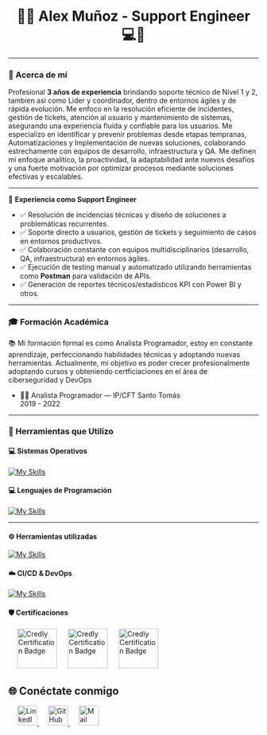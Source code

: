 <h1 align="center">👨‍💻 Alex Muñoz - Support Engineer 💻🚀</h1>

<hr>

<h3 align="left">💼 Acerca de mí</h3>

<p>
Profesional <strong>3 años de experiencia</strong>  brindando soporte técnico de Nivel 1 y 2, tambien asi como Lider y coordinador, dentro de entornos ágiles y de rápida evolución. Me enfoco en la resolución eficiente de incidentes, gestión de tickets, atención al usuario y mantenimiento de sistemas, asegurando una experiencia fluida y confiable para los usuarios. Me especializo en identificar y prevenir problemas desde etapas tempranas, Automatizaciones y Implementación de nuevas soluciones, colaborando estrechamente con equipos de desarrollo, infraestructura y QA. Me definen mi enfoque analítico, la proactividad, la adaptabilidad ante nuevos desafíos y una fuerte motivación por optimizar procesos mediante soluciones efectivas y escalables.
</p>

<hr>

<p>🔹 <strong>Experiencia como Support Engineer</strong></p>
<ul>
  <li>✅ Resolución de incidencias técnicas y diseño de soluciones a problemáticas recurrentes.</li>
  <li>✅ Soporte directo a usuarios, gestión de tickets y seguimiento de casos en entornos productivos.</li>
  <li>✅ Colaboración constante con equipos multidisciplinarios (desarrollo, QA, infraestructura) en entornos ágiles.</li>
  <li>✅ Ejecución de testing manual y automatizado utilizando herramientas como <strong>Postman</strong> para validación de APIs.</li>
  <li>✅ Generación de reportes técnicos/estadísticos KPI con Power BI y otros.</li>
</ul>


<hr>

<h3 align="left">🎓 Formación Académica</h3>

<p>
  📚 Mi formación formal es como Analista Programador, estoy en constante aprendizaje, perfeccionando habilidades técnicas y adoptando nuevas herramientas. Actualmente, mi objetivo es poder crecer profesionalmente adoptando cursos y obteniendo certficiaciones en el área de ciberseguridad y DevOps
</p>

<ul>
  <li>🧑‍💻 Analista Programador — IP/CFT Santo Tomás<br>2019 - 2022</li>
</ul>

<hr>


<h3 align="left">🔧 Herramientas que Utilizo </h3>


<!-- Sistemas Operativos -->
<h4 align="left">💻 Sistemas Operativos</h4>

[![My Skills](https://skillicons.dev/icons?i=apple,linux,windows&theme=light)](https://skillicons.dev)

<!-- Lenguajes de Programación -->
<h4 align="left">💻 Lenguajes de Programación</h4>

[![My Skills](https://skillicons.dev/icons?i=kotlin,js,py,html,css,bash&theme=light)](https://skillicons.dev)
<hr>

<!-- Herramientas Utilizadas -->
<h4 align="left">⚙️ Herramientas utilizadas</h4>

[![My Skills](https://skillicons.dev/icons?i=androidstudio,bootstrap,firebase,github,mysql,notion&theme=light)](https://skillicons.dev)

<!-- CI/CD & DevOps -->
<h4 align="left">☁️ CI/CD & DevOps</h4>

[![My Skills](https://skillicons.dev/icons?i=git,linux,gcp&theme=light)](https://skillicons.dev)

<!-- Certificaciones-->
<h4 align="left">🛡️ Certificaciones</h4>
<p align="left">
  &emsp;
  <img src="https://images.credly.com/images/52ea4613-6f77-4d62-8e19-5bb5c51722b8/blob" alt="Credly Certification Badge" width="80" height="80" title="Credly Certification Badge"/>
  &emsp;
   <img src="https://images.credly.com/images/af8c6b4e-fc31-47c4-8dcb-eb7a2065dc5b/I2CS__1_.png" alt="Credly Certification Badge" width="80" height="80" title="Credly Certification Badge"/>
  &emsp;
   <img src="https://images.credly.com/size/680x680/images/f9f3c533-9b5a-47eb-8a3e-5734663116c0/image.png" alt="Credly Certification Badge" width="80" height="80" title="Credly Certification Badge"/>
</p>

<h2 align="left">🌐 Conéctate conmigo</h2>

<p align="left">
  &emsp;
  <a href="https://www.linkedin.com/in/alex-mu%C3%B1oz-bulo-1296b2249/" target="_blank">
    <img src="https://cdn.jsdelivr.net/gh/devicons/devicon/icons/linkedin/linkedin-original.svg" width="40" height="40" alt="LinkedIn"/>
  </a>
  &emsp;
  <a href="https://github.com/AlexMMB" target="_blank">
    <img src="https://cdn.jsdelivr.net/gh/devicons/devicon/icons/github/github-original.svg" width="40" height="40" alt="GitHub"/>
  </a>
  &emsp;
  <a href="mailto:alexmauricio.contacto@gmail.com">
    <img src="https://github.com/user-attachments/assets/514701d7-6460-47d7-aa25-116a5b7fdb41" width="40" height="40" alt="Mail">
  </a>
</p>







